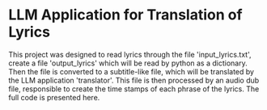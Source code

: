 # LLM Application for Translation of Lyrics

This project was designed to read lyrics through the file 'input_lyrics.txt', create a file 'output_lyrics' which will be read by python as a dictionary.
Then the file is converted to a subtitle-like file, which will be translated by the LLM application 'translator'.
This file is then processed by an audio dub file, responsible to create the time stamps of each phrase of the lyrics.
The full code is presented here.

